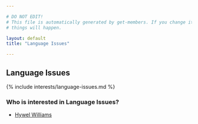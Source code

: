 ```yaml
---

# DO NOT EDIT!
# This file is automatically generated by get-members. If you change it, bad
# things will happen.

layout: default
title: "Language Issues"

---
```


## Language Issues

{% include interests/language-issues.md %}

### Who is interested in Language Issues?


* [Hywel Williams](/members/hywel-williams.html)
